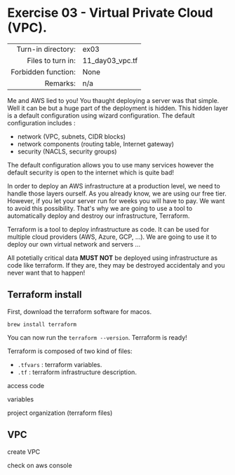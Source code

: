 # Exercise 03 - Virtual Private Cloud (VPC).

|                         |                    |
| -----------------------:| ------------------ |
|   Turn-in directory:    |  ex03              |
|   Files to turn in:     |  11_day03_vpc.tf   |
|   Forbidden function:   |  None              |
|   Remarks:              |  n/a               |

Me and AWS lied to you! You thaught deploying a server was that simple. Well it can be but a huge part of the deployment is hidden. This hidden layer is a default configuration using wizard configuration. The default configuration includes :
- network (VPC, subnets, CIDR blocks)
- network components (routing table, Internet gateway)
- security (NACLS, security groups)

The default configuration allows you to use many services however the default security is open to the internet which is quite bad!

In order to deploy an AWS infrastructure at a production level, we need to handle those layers ourself. As you already know, we are using our free tier. However, if you let your server run for weeks you will have to pay. We want to avoid this possibility. That's why we are going to use a tool to automatically deploy and destroy our infrastructure, Terraform.

Terraform is a tool to deploy infrastructure as code. It can be used for multiple cloud providers (AWS, Azure, GCP, ...). We are going to use it to deploy our own virtual network and servers ...

All potetially critical data **MUST NOT** be deployed using infrastructure as code like terraform. If they are, they may be destroyed accidentaly and you never want that to happen!

## Terraform install

First, download the terraform software for macos.

```
brew install terraform
```

You can now run the `terraform --version`. Terraform is ready!

Terraform is composed of two kind of files:
- `.tfvars` : terraform variables.
- `.tf` : terraform infrastructure description.

access code

variables

project organization (terraform files)

## VPC

create VPC

check on aws console

